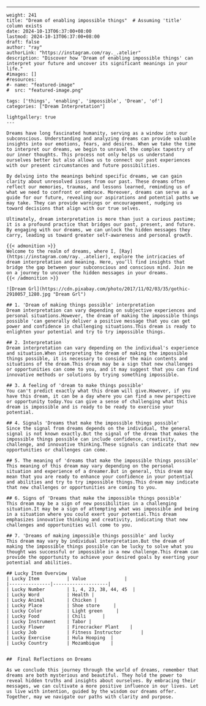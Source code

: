 ---
    weight: 241
    title: "Dream of enabling impossible things"  # Assuming 'title' column exists
    date: 2024-10-13T06:37:00+08:00
    lastmod: 2024-10-13T06:37:00+08:00
    draft: false
    author: "ray"
    authorLink: "https://instagram.com/ray._.atelier"
    description: "Discover how 'Dream of enabling impossible things' can interpret your future and uncover its significant meanings in your life."
    #images: []
    #resources:
    #- name: "featured-image"
    #  src: "featured-image.png"
    
    tags: ['things', 'enabling', 'impossible', 'Dream', 'of']
    categories: ["Dream Interpretation"]
    
    lightgallery: true
    ---
    
    Dreams have long fascinated humanity, serving as a window into our subconscious. Understanding and analyzing dreams can provide valuable insights into our emotions, fears, and desires. When we take the time to interpret our dreams, we begin to unravel the complex tapestry of our inner thoughts. This process not only helps us understand ourselves better but also allows us to connect our past experiences with our present circumstances and future possibilities.
    
    By delving into the meanings behind specific dreams, we can gain clarity about unresolved issues from our past. These dreams often reflect our memories, traumas, and lessons learned, reminding us of what we need to confront or embrace. Moreover, dreams can serve as a guide for our future, revealing our aspirations and potential paths we may take. They can provide warnings or encouragement, nudging us toward decisions that align with our true selves.
    
    Ultimately, dream interpretation is more than just a curious pastime; it is a profound practice that bridges our past, present, and future. By engaging with our dreams, we can unlock the hidden messages they carry, leading us toward greater self-awareness and personal growth.
    
    {{< admonition >}}
    Welcome to the realm of dreams, where I, [Ray](https://instagram.com/ray._.atelier), explore the intricacies of dream interpretation and meaning. Here, you’ll find insights that bridge the gap between your subconscious and conscious mind. Join me on a journey to uncover the hidden messages in your dreams.
    {{< /admonition >}}
    
    ![Dream Grl](https://cdn.pixabay.com/photo/2017/11/02/03/35/gothic-2910057_1280.jpg "Dream Grl")
    
    ## 1. 'Dream of making things possible' interpretation
    Dream interpretation can vary depending on subjective experiences and personal situations.However, the dream of making the impossible things possible 'can generally deliver a positive message that you can get power and confidence in challenging situations.This dream is ready to enlighten your potential and try to try impossible things.
    
    ## 2. Interpretation
    Dream interpretation can vary depending on the individual's experience and situation.When interpreting the dream of making the impossible things possible, it is necessary to consider the main contents and situations of the dream.This dream may be a sign that new challenges or opportunities can come to you, and it may suggest that you can find innovative methods or solutions by trying something impossible.
    
    ## 3. A feeling of 'dream to make things possible'
    You can't predict exactly what this dream will give.However, if you have this dream, it can be a day where you can find a new perspective or opportunity today.You can give a sense of challenging what this dream is impossible and is ready to be ready to exercise your potential.
    
    ## 4. Signals 'Dreams that make the impossible things possible'
    Since the signal from dreams depends on the individual, the general signal is not known exactly.But the signal of the dream that makes the impossible things possible can include confidence, creativity, challenge, and innovative thinking.These signals can indicate that new opportunities or challenges can come.
    
    ## 5. The meaning of 'dreams that make the impossible things possible'
    This meaning of this dream may vary depending on the personal situation and experience of a dreamer.But in general, this dream may mean that you are ready to enhance your confidence in your potential and abilities and try to try impossible things.This dream may indicate that new challenges or opportunities are coming to you.
    
    ## 6. Signs of 'Dreams that make the impossible things possible'
    This dream may be a sign of new possibilities in a challenging situation.It may be a sign of attempting what was impossible and being in a situation where you could exert your potential.This dream emphasizes innovative thinking and creativity, indicating that new challenges and opportunities will come to you.
    
    ## 7. 'Dreams of making impossible things possible' and lucky
    This dream may vary by individual interpretation.But the dream of making the impossible things possible can be lucky to solve what you thought was successful or impossible in a new challenge.This dream can provide the opportunity to achieve your desired goals by exerting your potential and abilities.
    
    ## Lucky Item Overview
    | Lucky Item          | Value              |
    |---------------|--------------------|
    | Lucky Number        | 1, 4, 23, 38, 44, 45  |
    | Lucky Word          | Health |
    | Lucky Animal        | Chicken |
    | Lucky Place         | Shoe store     |
    | Lucky Color         | Light green     |
    | Lucky Food          | Chili      |
    | Lucky Instrument    | Tabor |
    | Lucky Flower        | Firecracker Plant    |
    | Lucky Job           | Fitness Instructor       |
    | Lucky Exercise      | Hula Hooping  |
    | Lucky Country       | Mozambique    |
    
    
    ##  Final Reflections on Dreams
    
    As we conclude this journey through the world of dreams, remember that dreams are both mysterious and beautiful. They hold the power to reveal hidden truths and insights about ourselves. By embracing their messages, we can cultivate a more positive influence in our lives. Let us live with intention, guided by the wisdom our dreams offer. Together, may we navigate our paths with clarity and purpose.
    